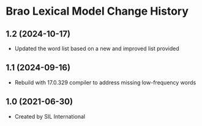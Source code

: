 Brao Lexical Model Change History
====================

1.2 (2024-10-17)
----------------
* Updated the word list based on a new and improved list provided

1.1 (2024-09-16)
----------------
* Rebuild with 17.0.329 compiler to address missing low-frequency words

1.0 (2021-06-30)
----------------
* Created by SIL International
